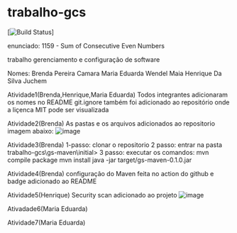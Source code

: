 # trabalho-gcs

 [![Build Status](https://github.com/HenriqueJuchem/trabalho-gcs/actions/workflows/maven.yml/badge.svg?branch=main)]

enunciado: 
1159 - Sum of Consecutive Even Numbers

trabalho gerenciamento e configuração de software

Nomes:
Brenda Pereira Camara
Maria Eduarda Wendel Maia
Henrique Da Silva Juchem

Atividade1(Brenda,Henrique,Maria Eduarda)
Todos integrantes adicionaram os nomes no README
git.ignore também foi adicionado ao repositório onde a liçenca MIT pode ser visualizada

Atividade2(Brenda)
As pastas e os arquivos adicionados ao repositorio 
imagem abaixo:
![image](https://user-images.githubusercontent.com/101914663/193156168-42e96259-00da-4748-bbd0-71fcf1c427f4.png)


Atividade3(Brenda)
1-passo: clonar o repositorio
2 passo: entrar na pasta trabalho-gcs\gs-maven\initial>
3 passo: executar os comandos:
mvn compile package
mvn install
java -jar target/gs-maven-0.1.0.jar

Atividade4(Brenda)
configuração do Maven feita no action do github e badge adicionado ao README

Atividade5(Henrique)
Security scan adicionado ao projeto
![image](https://user-images.githubusercontent.com/101914663/193156066-cf37815f-0020-40c6-9410-6be828026682.png)


Ativadade6(Maria Eduarda)

Atividade7(Maria Eduarda)
